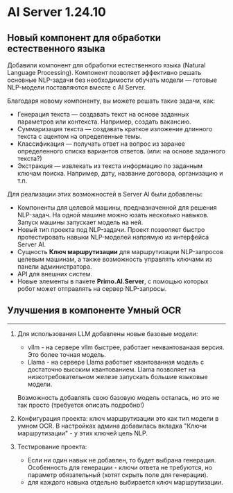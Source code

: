 # AI Server 1.24.10

## Новый компонент для обработки естественного языка 

Добавили компонент для обработки естественного языка (Natural Language Processing). Компонент позволяет эффективно решать основные NLP-задачи без необходимости обучать модели — готовые NLP-модели поставляются вместе с AI Server.

Благодаря новому компоненту, вы можете решать такие задачи, как:
* Генерация текста — создавать текст на основе заданных параметров или контекста. Например, создать вакансию.
* Суммаризация текста — создавать краткое изложение длинного текста с ацентом на определенные темы.
* Классификация — получать ответ на вопрос из заранее определенного списка вариантов ответов. (или: на основе заданного текста?)
* Экстракция — извлекать из текста информацию по заданным ключам поиска. Например, дату, название договора, организацию и т.п.


Для реализации этих возможностей в Server AI были добавлены:
* Компоненты для целевой машины, предназначенной для решения NLP-задач. На одной машине можно юзать несколько навыков. Запуск машины запускает модель на ней. 
* Новый тип проекта под NLP-задачи. Проект позволяет быстро протестировать навыки NLP-моделей напрямую из интерфейса Server AI.
* Сущность **Ключ маршрутизации** для маршрутизации NLP-запросов целевым машинам, а также возможность управлять ключами из панели администратора.
* API для внешних систем.
* Новые элементы в пакете **Primo.AI.Server**, с помощью которых робот может отправлять на сервер NLP-запросы.

## Улучшения в компоненте Умный OCR

-------

1. Для использования LLM добавлены новые базовые модели:
   * vllm - на сервере vllm быстрее, работает неквантованаая версия. Это более точная модель.
   * Llama - на сервере Llama работает квантованная модель с достаточно высоким квантованием. Llama позволяет на низкотребовательном железе запускать большие языковые модели.
  
   Возможность добавлять свою базовую модель осталась, но это не так просто (требуется описать подробно!)

1.  Конфигурация проекта: ключ маршрутизации это как тип модели в умном OCR. В настройках админа добавилась вкладка "Ключи маршрутизации" - у этих ключей цель NLP.
1. Тестирование проекта:
   * Если ни один навык не добавлен, то будет выбрана генерация. Особенность для генерации - ключи ответа не требуются, но параметр обязательный (хотят скрыть поле для генерации).
   * для каждого навыка отдельно выбирается ключ маршрутизации. 

